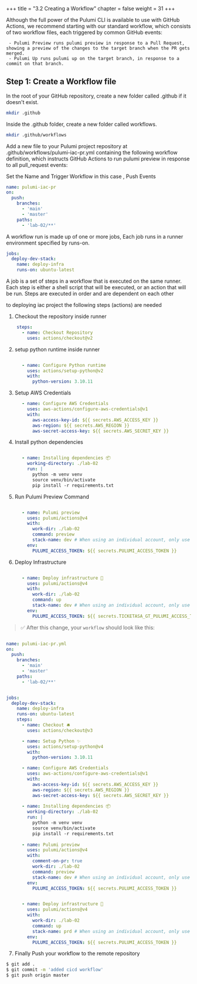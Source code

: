 +++
title = "3.2 Creating a Workflow"
chapter = false
weight = 31
+++


Although the full power of the Pulumi CLI is available to use with GitHub Actions, we recommend starting with our standard workflow, which consists of two workflow files, each triggered by common GitHub events:

     - Pulumi Preview runs pulumi preview in response to a Pull Request, showing a preview of the changes to the target branch when the PR gets merged.
     - Pulumi Up runs pulumi up on the target branch, in response to a commit on that branch.


## Step 1: Create a Workflow file
In the root of your GitHub repository, create a new folder called .github if it doesn't exist.

```bash
mkdir .github

```
Inside the .github folder, create a new folder called workflows.
```bash
mkdir .github/workflows

```
Add a new file to your Pulumi project repository at .github/workflows/pulumi-iac-pr.yml containing the following workflow definition, which instructs GitHub Actions to run pulumi preview in response to all pull_request events:

Set the Name  and  Trigger Workflow in this case , Push Events

```yaml
name: pulumi-iac-pr
on:
  push:
    branches:
      - 'main'
      - 'master'
    paths:
      - 'lab-02/**'

```

A workflow run is made up of one or more jobs, Each job runs in a runner environment specified by runs-on.


```yaml
jobs:
  deploy-dev-stack:
    name: deploy-infra
    runs-on: ubuntu-latest

```

A job is a set of steps in a workflow that is executed on the same runner. Each step is either a shell script that will be executed, or an action that will be run. Steps are executed in order and are dependent on each other

to deploying iac project the following steps (actions) are needed

1.  Checkout the repository inside runner

```yaml 
    steps:
      - name: Checkout Repository
        uses: actions/checkout@v2

```
2. setup python runtime inside runner

```yaml

      - name: Configure Python runtime
        uses: actions/setup-python@v2
        with:
          python-version: 3.10.11

```

3. Setup AWS Credentials

```yaml
      - name: Configure AWS Credentials
        uses: aws-actions/configure-aws-credentials@v1
        with:
          aws-access-key-id: ${{ secrets.AWS_ACCESS_KEY }}
          aws-region: ${{ secrets.AWS_REGION }}
          aws-secret-access-key: ${{ secrets.AWS_SECRET_KEY }}

```
4. Install python dependencies

```yaml

      - name: Installing dependencies 📦️
        working-directory: ./lab-02
        run: |
          python -m venv venv
          source venv/bin/activate
          pip install -r requirements.txt

```

5.  Run Pulumi Preview Command

```yaml

      - name: Pulumi preview
        uses: pulumi/actions@v4
        with:
          work-dir: ./lab-02
          command: preview
          stack-name: dev # When using an individual account, only use stack-name.
        env:
          PULUMI_ACCESS_TOKEN: ${{ secrets.PULUMI_ACCESS_TOKEN }}


```

6.  Deploy Infrastructure

```yaml 

      - name: Deploy infrastructure 🚀
        uses: pulumi/actions@v4
        with:
          work-dir: ./lab-02
          command: up
          stack-name: dev # When using an individual account, only use stack-name.
        env:
          PULUMI_ACCESS_TOKEN: ${{ secrets.TICKETASA_GT_PULUMI_ACCESS_TOKEN }}


```


> :white_check_mark: After this change, your `workflow` should look like this:

```yaml 

name: pulumi-iac-pr.yml
on:
  push:
    branches:
      - 'main'
      - 'master'
    paths:
      - 'lab-02/**'


jobs:
  deploy-dev-stack:
    name: deploy-infra
    runs-on: ubuntu-latest
    steps:
      - name: Checkout 🛎️
        uses: actions/checkout@v3

      - name: Setup Python ✨
        uses: actions/setup-python@v4
        with:
          python-version: 3.10.11

      - name: Configure AWS Credentials
        uses: aws-actions/configure-aws-credentials@v1
        with:
          aws-access-key-id: ${{ secrets.AWS_ACCESS_KEY }}
          aws-region: ${{ secrets.AWS_REGION }}
          aws-secret-access-key: ${{ secrets.AWS_SECRET_KEY }}
      
      - name: Installing dependencies 📦️
        working-directory: ./lab-02
        run: |
          python -m venv venv
          source venv/bin/activate
          pip install -r requirements.txt
        
      - name: Pulumi preview
        uses: pulumi/actions@v4
        with:
          comment-on-pr: true
          work-dir: ./lab-02
          command: preview
          stack-name: dev # When using an individual account, only use stack-name.
        env:
          PULUMI_ACCESS_TOKEN: ${{ secrets.PULUMI_ACCESS_TOKEN }}


      - name: Deploy infrastructure 🚀
        uses: pulumi/actions@v4
        with:
          work-dir: ./lab-02
          command: up
          stack-name: prd # When using an individual account, only use stack-name.
        env:
          PULUMI_ACCESS_TOKEN: ${{ secrets.PULUMI_ACCESS_TOKEN }}


```


7. Finally Push your workflow to the remote repository

```bash
$ git add .
$ git commit -m 'added cicd workflow'
$ git push origin master 
```

